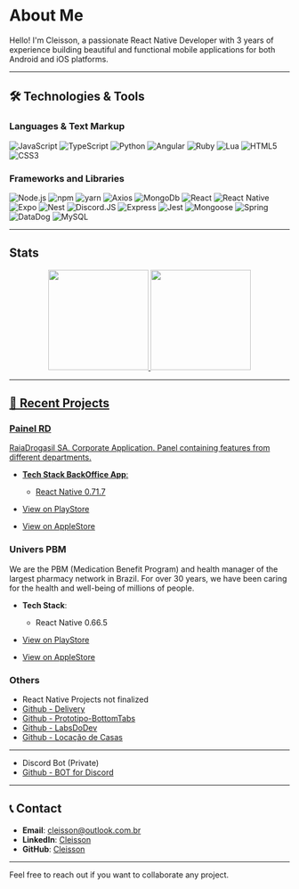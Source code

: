 # About Me

Hello! I'm Cleisson, a passionate React Native Developer with 3 years of experience building beautiful and functional mobile applications for both Android and iOS platforms.

---

## 🛠 Technologies & Tools

### Languages & Text Markup
 ![JavaScript](https://img.shields.io/badge/javascript-000000?style=for-the-badge&logo=javascript) ![TypeScript](https://img.shields.io/badge/TypeScript-000000?style=for-the-badge&logo=typescript) ![Python](https://img.shields.io/badge/python-000000?style=for-the-badge&logo=python) ![Angular](https://img.shields.io/badge/Angular-000000?style=for-the-badge&logo=angular&logoColor=C21325) ![Ruby](https://img.shields.io/badge/ruby-000000?style=for-the-badge&logo=ruby&logoColor=a90f0c) ![Lua](https://img.shields.io/badge/lua-000000?style=for-the-badge&logo=lua&logoColor=3689f4) ![HTML5](https://img.shields.io/badge/Html5-000000?style=for-the-badge&logo=html5) ![CSS3](https://img.shields.io/badge/Css3-000000?style=for-the-badge&logo=css3&logoColor=254bdd)
 
### Frameworks and Libraries

![Node.js](https://img.shields.io/badge/Nodejs-000000?style=for-the-badge&logo=node.js&logoColor=339933) ![npm](https://img.shields.io/badge/npm-000000?style=for-the-badge&logo=npm) ![yarn](https://img.shields.io/badge/yarn-000000?style=for-the-badge&logo=yarn) ![Axios](https://img.shields.io/badge/axios-000000?style=for-the-badge&logo=axios) ![MongoDb](https://img.shields.io/badge/MongoDb-000000?style=for-the-badge&logo=mongodb&logoColor=339933)
![React](https://img.shields.io/badge/react-000000?style=for-the-badge&logo=react) ![React Native](https://img.shields.io/badge/react-native-000000?style=for-the-badge&logo=react) ![Expo](https://img.shields.io/badge/expo-000000?style=for-the-badge&logo=expo) ![Nest](https://img.shields.io/badge/Nest-000000?style=for-the-badge&logo=nestjs&logoColor=E0234E) ![Discord.JS](https://img.shields.io/badge/Discord.js-000000?style=for-the-badge&logo=discord) ![Express](https://img.shields.io/badge/Express-000000?style=for-the-badge&logo=express) ![Jest](https://img.shields.io/badge/Jest-000000?style=for-the-badge&logo=jest&logoColor=C21325) ![Mongoose](https://img.shields.io/badge/Mongoose-000000?style=for-the-badge&logo=mongoose&logoColor=339933) ![Spring](https://img.shields.io/badge/SpringBoot-000000?style=for-the-badge&logo=springboot&logoColor=339933) ![DataDog](https://img.shields.io/badge/DataDog-000000?style=for-the-badge&logo=datadog&logoColor=E2CEF9) ![MySQL](https://img.shields.io/badge/MYSQL-000000?style=for-the-badge&logo=mysql&logoColor=FFC107)


---

## Stats

<div align="center">
  <a href="https://github.com/cl3i550n">
  <img height="180em" src="https://github-readme-stats.vercel.app/api?username=cl3i550n&show_icons=true&theme=codeSTACKr&include_all_commits=true&count_private=true&locale=en"/>
  <img height="180em" src="https://github-readme-stats.vercel.app/api/top-langs/?username=cl3i550n&layout=compact&langs_count=7&theme=codeSTACKr&locale=en"/>
</div>

---

## 📱 Recent Projects

### Painel RD

RaiaDrogasil SA. Corporate Application.
Panel containing features from different departments.

- **Tech Stack BackOffice App**:
  - React Native 0.71.7

- [View on PlayStore](https://play.google.com/store/apps/details?id=br.com.raiadrogasil.apps.painelrd&pcampaignid=web_share)
- [View on AppleStore](https://apps.apple.com/br/app/painel-rd/id1233364203)

### Univers PBM

We are the PBM (Medication Benefit Program) and health manager of the largest pharmacy network in Brazil. For over 30 years, we have been caring for the health and well-being of millions of people.

- **Tech Stack**: 
  - React Native 0.66.5

- [View on PlayStore](https://play.google.com/store/apps/details?id=br.com.raiadrogasil.univers&pcampaignid=web_share)
- [View on AppleStore](https://apps.apple.com/br/app/univers-pbm/id1217958090)


### Others
- React Native Projects not finalized
- [Github - Delivery](https://github.com/cl3i550n/ProjetoDelivery)
- [Github - Prototipo-BottomTabs](https://github.com/cl3i550n/Prototipo-BottomTabs)
- [Github - LabsDoDev](https://github.com/cl3i550n/Projeto_AppLabsDoDev)
- [Github - Locação de Casas](https://github.com/cl3i550n/APP-UI-React-Native-Aluguel-de-Imoveis)
---
- Discord Bot (Private)
- [Github - BOT for Discord](https://github.com/cl3i550n/bot_node)

---

## 📞 Contact

- **Email**: cleisson@outlook.com.br
- **LinkedIn**: [Cleisson](https://www.linkedin.com/in/cleisson-andrade-514096207/)
- **GitHub**: [Cleisson](https://github.com/cl3i550n)

---

Feel free to reach out if you want to collaborate any project.
